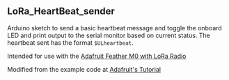 ## LoRa_HeartBeat_sender

Arduino sketch to send a basic heartbeat message and toggle the onboard LED and print output to the serial monitor based on current status. The heartbeat sent has the format `$ULheartbeat`.

Intended for use with the [Adafruit Feather M0 with LoRa Radio](https://www.adafruit.com/product/3178)

Modified from the example code at [Adafruit's Tutorial](https://learn.adafruit.com/adafruit-feather-m0-radio-with-lora-radio-module/using-the-rfm-9x-radio)
